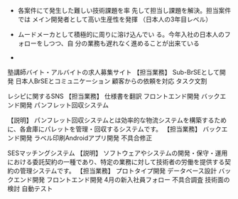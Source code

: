 - 各案件にて発生した難しい技術課題を率
先して担当し課題を解決。担当案件では
メイン開発者として高い生産性を発揮
（日本人の3年目レベル）
- ムードメーカとして積極的に周りに溶け込んでい
る。今年入社の日本人のフォローをしつつ、自
分の業務も遅れなく進めることが出来ている

- 




塾講師バイト・アルバイトの求人募集サイト
【担当業務】
Sub-BrSEとして開発
日本人BrSEとコミュニケーション
顧客からの依頼を対応
タスク文割

レシピに関するSNS
【担当業務】
仕様書を翻訳
フロントエンド開発
バックエンド開発
パンフレット回収システム


【説明】
パンフレット回収システムとは効率的な物流システムを構築するために、各倉庫にパレットを管理・回収するシステムです。
【担当業務】
バックエンド開発
ラベル印刷Androidアプリ開発
不具合修正

SESマッチングシステム
【説明】
ソフトウェアやシステムの開発・保守・運用における委託契約の一種であり、特定の業務に対して技術者の労働を提供する契約の管理システムです。
【担当業務】
プロトタイプ開発
データベース設計
バックエンド開発
フロントエンド開発
4月の新入社員フォロー
不具合調査
技術面の検討
自動テスト
